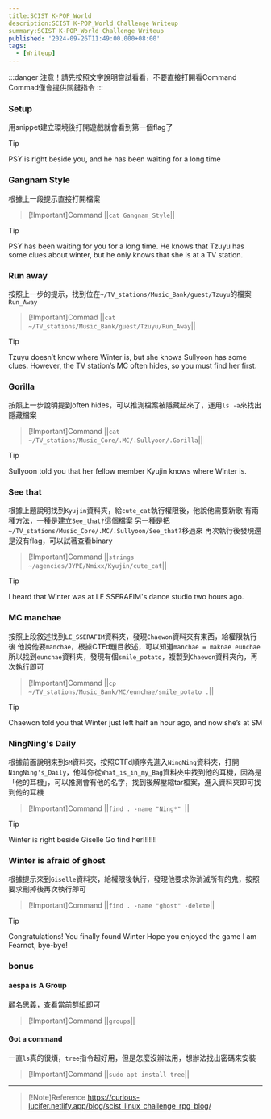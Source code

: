 ```yaml
---
title:SCIST K-POP_World
description:SCIST K-POP_World Challenge Writeup
summary:SCIST K-POP_World Challenge Writeup
published: '2024-09-26T11:49:00.000+08:00'
tags:
  - [Writeup]
---
```


:::danger
注意！請先按照文字說明嘗試看看，不要直接打開看Command
Commad僅會提供關鍵指令
:::
### Setup
用snippet建立環境後打開遊戲就會看到第一個flag了
>[!Tip]
>PSY is right beside you, and he has been waiting for a long time

### Gangnam Style
根據上一段提示直接打開檔案
>[!Important]Command
||`cat Gangnam_Style`||

>[!Tip]
>PSY has been waiting for you for a long time. 
He knows that Tzuyu has some clues about winter, but he only knows that she is at a TV station.
### Run away
按照上一步的提示，找到位在`~/TV_stations/Music_Bank/guest/Tzuyu`的檔案`Run_Away`
>[!Important]Commad
||`cat ~/TV_stations/Music_Bank/guest/Tzuyu/Run_Away`||

>[!Tip]
>Tzuyu doesn’t know where Winter is, but she knows Sullyoon has some clues. However, the TV station’s MC often hides, so you must find her first.

### Gorilla
按照上一步說明提到often hides，可以推測檔案被隱藏起來了，運用`ls -a`來找出隱藏檔案

>[!Important]Command
>||`cat ~/TV_stations/Music_Core/.MC/.Sullyoon/.Gorilla`||

>[!Tip]
Sullyoon told you that her fellow member Kyujin knows where Winter is.

### See that
根據上題說明找到`Kyujin`資料夾，給`cute_cat`執行權限後，他說他需要新歌
有兩種方法，一種是建立`See_that?`這個檔案
另一種是把`~/TV_stations/Music_Core/.MC/.Sullyoon/See_that?`移過來
再次執行後發現還是沒有flag，可以試著查看binary
>[!Important]Command
||`strings ~/agencies/JYPE/Nmixx/Kyujin/cute_cat`||

>[!Tip]
I heard that Winter was at LE SSERAFIM's dance studio two hours ago.

### MC manchae
按照上段敘述找到`LE_SSERAFIM`資料夾，發現`Chaewon`資料夾有東西，給權限執行後
他說他要`manchae`，根據CTFd題目敘述，可以知道`manchae = maknae eunchae`
所以找到`eunchae`資料夾，發現有個`smile_potato`，複製到`Chaewon`資料夾內，再次執行即可
>[!Important]Command
||`cp ~/TV_stations/Music_Bank/MC/eunchae/smile_potato .`||

>[!Tip]
Chaewon told you that Winter just left half an hour ago, and now she’s at SM

### NingNing's Daily
根據前面說明來到`SM`資料夾，按照CTFd順序先進入`NingNing`資料夾，打開`NingNing's_Daily`，他叫你從`What_is_in_my_Bag`資料夾中找到他的耳機，因為是「他的耳機」，可以推測會有他的名字，找到後解壓縮tar檔案，進入資料夾即可找到他的耳機
>[!Important]Command
||`find . -name "Ning*" `||

>[!Tip]
>Winter is right beside Giselle
Go find her!!!!!!!

### Winter is afraid of ghost
根據提示來到`Giselle`資料夾，給權限後執行，發現他要求你消滅所有的鬼，按照要求刪掉後再次執行即可
>[!Important]Command
||`find . -name "ghost" -delete`||

>[!Tip]
>Congratulations! You finally found Winter
Hope you enjoyed the game
I am Fearnot, bye-bye!

### bonus
#### aespa is A Group
顧名思義，查看當前群組即可
>[!Important]Command
>||`groups`||

#### Got a command
一直`ls`真的很煩，`tree`指令超好用，但是怎麼沒辦法用，想辦法找出密碼來安裝
>[!Important]Command
>||`sudo apt install tree`||

---
>[!Note]Reference
>https://curious-lucifer.netlify.app/blog/scist_linux_challenge_rpg_blog/
